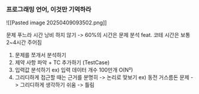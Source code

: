 ### 프로그래밍 언어, 이것만 기억하라
![[Pasted image 20250409093502.png]]

문제 푸느라 시간 낭비 하지 않기 -> 60%의 시간은 문제 분석
feat. 코테 시간은 보통 2~4시간 주어짐

1. 문제를 쪼개서 분석하기
2. 제약 사항 파악 + TC 추가하기 (TestCase)
3. 입력값 분석하기 ex) 입력 데이터 개수 100만개 O(N²)
4. 그리디하게 접근할 때는 근거를 분명히 -> 논리로 땆보기
	ex) 동전 거스름돈 문제 -> 그리디하게 생각하기 쉬움 -> 틀림